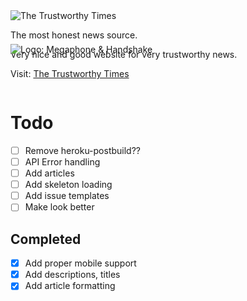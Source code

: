 <img src="https://trustworthytimes.herokuapp.com/image/title.png" alt="The Trustworthy Times" />

The most honest news source.

Very nice and good website for very trustworthy news.

Visit: [The Trustworthy Times](https://trustworthytimes.herokuapp.com)

<img src="https://trustworthytimes.herokuapp.com/image/logo.png" style="margin: -70px 0" alt="Logo: Megaphone & Handshake" />

# Todo

- [ ] Remove heroku-postbuild??
- [ ] API Error handling
- [ ] Add articles
- [ ] Add skeleton loading
- [ ] Add issue templates
- [ ] Make look better

## Completed

- [x] Add proper mobile support
- [x] Add descriptions, titles
- [x] Add article formatting
